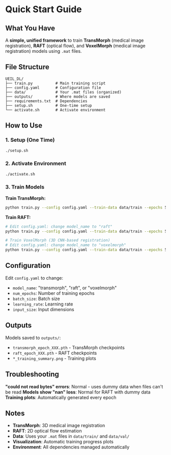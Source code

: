 # Quick Start Guide

## What You Have

A **simple, unified framework** to train **TransMorph** (medical image registration), **RAFT** (optical flow), and **VoxelMorph** (medical image registration) models using `.mat` files.

## File Structure
```
UEIL_DL/
├── train.py          # Main training script
├── config.yaml       # Configuration file
├── data/             # Your .mat files (organized)
├── outputs/          # Where models are saved
├── requirements.txt  # Dependencies
├── setup.sh          # One-time setup
└── activate.sh       # Activate environment
```

## How to Use

### 1. **Setup (One Time)**
```bash
./setup.sh
```

### 2. **Activate Environment**
```bash
./activate.sh
```

### 3. **Train Models**

**Train TransMorph:**
```bash
python train.py --config config.yaml --train-data data/train --epochs 5
```

**Train RAFT:**
```bash
# Edit config.yaml: change model_name to "raft"
python train.py --config config.yaml --train-data data/train --epochs 5

# Train VoxelMorph (3D CNN-based registration)
# Edit config.yaml: change model_name to "voxelmorph"
python train.py --config config.yaml --train-data data/train --epochs 5
```

## Configuration

Edit `config.yaml` to change:
- `model_name`: "transmorph", "raft", or "voxelmorph"
- `num_epochs`: Number of training epochs
- `batch_size`: Batch size
- `learning_rate`: Learning rate
- `input_size`: Input dimensions

## Outputs

Models saved to `outputs/`:
- `transmorph_epoch_XXX.pth` - TransMorph checkpoints
- `raft_epoch_XXX.pth` - RAFT checkpoints
- `*_training_summary.png` - Training plots

## Troubleshooting

**"could not read bytes" errors**: Normal - uses dummy data when files can't be read
**Models show "nan" loss**: Normal for RAFT with dummy data
**Training plots**: Automatically generated every epoch

## Notes

- **TransMorph**: 3D medical image registration
- **RAFT**: 2D optical flow estimation
- **Data**: Uses your `.mat` files in `data/train/` and `data/val/`
- **Visualization**: Automatic training progress plots
- **Environment**: All dependencies managed automatically
